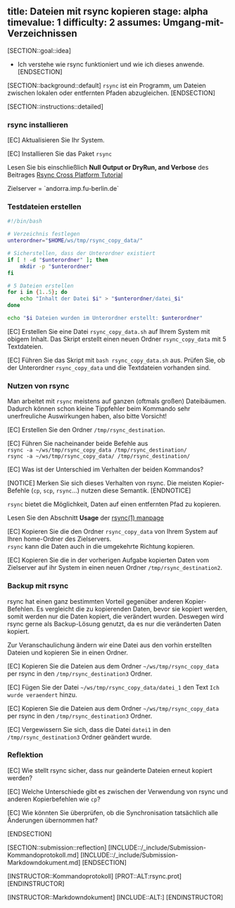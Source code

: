 title: Dateien mit rsync kopieren
stage: alpha
timevalue: 1
difficulty: 2
assumes: Umgang-mit-Verzeichnissen
---
[SECTION::goal::idea]
- Ich verstehe wie rsync funktioniert und wie ich dieses anwende.
[ENDSECTION]

[SECTION::background::default]
`rsync` ist ein Programm, um Dateien zwischen lokalen oder entfernten Pfaden abzugleichen.
[ENDSECTION]

[SECTION::instructions::detailed]

### rsync installieren

[EC] Aktualisieren Sie Ihr System.

[EC] Installieren Sie das Paket `rsync`

Lesen Sie bis einschließlich **Null Output or DryRun, and Verbose** des Beitrages
[Rsync Cross Platform Tutorial](https://www.linode.com/docs/guides/rsync-cross-platform-tutorial/)

<replacement id='rsync-targetserver'>
Zielserver = `andorra.imp.fu-berlin.de`
</replacement>

### Testdateien erstellen

```bash
#!/bin/bash

# Verzeichnis festlegen
unterordner="$HOME/ws/tmp/rsync_copy_data/"

# Sicherstellen, dass der Unterordner existiert
if [ ! -d "$unterordner" ]; then
    mkdir -p "$unterordner"
fi

# 5 Dateien erstellen
for i in {1..5}; do
    echo "Inhalt der Datei $i" > "$unterordner/datei_$i"
done

echo "$i Dateien wurden im Unterordner erstellt: $unterordner"
```

[EC] Erstellen Sie eine Datei `rsync_copy_data.sh` auf Ihrem System mit obigem Inhalt.
  Das Skript erstellt einen neuen Ordner `rsync_copy_data` mit 5 Textdateien.

[EC] Führen Sie das Skript mit `bash rsync_copy_data.sh` aus.
  Prüfen Sie, ob der Unterordner `rsync_copy_data` und die Textdateien vorhanden sind.


### Nutzen von rsync

Man arbeitet mit `rsync` meistens auf ganzen (oftmals großen) Dateibäumen.
Dadurch können schon kleine Tippfehler beim Kommando sehr unerfreuliche Auswirkungen haben,
also bitte Vorsicht!

[EC] Erstellen Sie den Ordner `/tmp/rsync_destination`.

[EC] Führen Sie nacheinander beide Befehle aus  
    `rsync -a ~/ws/tmp/rsync_copy_data /tmp/rsync_destination/`  
    `rsync -a ~/ws/tmp/rsync_copy_data/ /tmp/rsync_destination/`

[EC] Was ist der Unterschied im Verhalten der beiden Kommandos?

[NOTICE]
Merken Sie sich dieses Verhalten von rsync. Die meisten Kopier-Befehle (`cp`, `scp`, `rsync`...) 
nutzen diese Semantik.
[ENDNOTICE]

`rsync` bietet die Möglichkeit, Daten auf einen entfernten Pfad zu kopieren.

Lesen Sie den Abschnitt **Usage** der 
[rsync(1) manpage](https://manpages.debian.org/stable/rsync/rsync.1.en.html)

[EC] Kopieren Sie die den Ordner `rsync_copy_data` von Ihrem System auf Ihren 
       home-Ordner des Zielservers.  
  `rsync` kann die Daten auch in die umgekehrte Richtung kopieren.

[EC] Kopieren Sie die in der vorherigen Aufgabe kopierten Daten vom Zielserver auf ihr System in 
       einen neuen Ordner `/tmp/rsync_destination2`.

### Backup mit rsync

rsync hat einen ganz bestimmten Vorteil gegenüber anderen Kopier-Befehlen. Es vergleicht die zu 
kopierenden Daten, bevor sie kopiert werden, somit werden nur die Daten kopiert, die verändert 
wurden. Deswegen wird rsync gerne als Backup-Lösung genutzt, da es nur die veränderten Daten kopiert. 

Zur Veranschaulichung ändern wir eine Datei aus den vorhin erstellten Dateien und kopieren Sie in 
einen Ordner.

[EC] Kopieren Sie die Dateien aus dem Ordner `~/ws/tmp/rsync_copy_data` per rsync in den 
       `/tmp/rsync_destination3` Ordner.

[EC] Fügen Sie der Datei `~/ws/tmp/rsync_copy_data/datei_1` den Text `Ich wurde veraendert` 
       hinzu.

[EC] Kopieren Sie die Dateien aus dem Ordner `~/ws/tmp/rsync_copy_data` per rsync in den 
       `/tmp/rsync_destination3` Ordner.

[EC] Vergewissern Sie sich, dass die Datei `datei1` in den `/tmp/rsync_destination3` Ordner geändert wurde.

### Reflektion

[EC] Wie stellt rsync sicher, dass nur geänderte Dateien erneut kopiert werden?

[EC] Welche Unterschiede gibt es zwischen der Verwendung von rsync und anderen Kopierbefehlen wie `cp`?

[EC] Wie könnten Sie überprüfen, ob die Synchronisation tatsächlich alle Änderungen übernommen hat?


[ENDSECTION]

[SECTION::submission::reflection]
[INCLUDE::/_include/Submission-Kommandoprotokoll.md]
[INCLUDE::/_include/Submission-Markdowndokument.md]
[ENDSECTION]

[INSTRUCTOR::Kommandoprotokoll]
[PROT::ALT:rsync.prot]
[ENDINSTRUCTOR]

[INSTRUCTOR::Markdowndokument]
[INCLUDE::ALT:]
[ENDINSTRUCTOR]